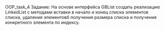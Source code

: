 OOP_task_4
Задание: На основе интерфейса GBList создать реализацию LinkedList с методами вставки в начало и конец списка элементов списка, удаления элементовб
получения размера списка и получения конкретного элемента по индексу. 
